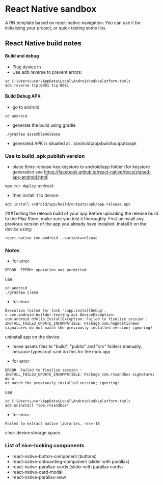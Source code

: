 # React Native sandbox
A RN template based on react-native-navigation. You can use it for initializing your project, or quick testing some libs.

## React Native build notes

#### Build and debug
- Plug device in
- Use adb reverse to prevent errors:
```
cd C:\Users\user\AppData\Local\Android\sdk\platform-tools
adb reverse tcp:8081 tcp:8081
```
#### Build Debug APK
- go to android
```
cd android
```
- generate the build using gradle
```
./gradlew assembleRelease
```
- generated APK is situated at ..\android\app\build\outputs\apk

### Use to build .apk publish version
- place tbins-release-key.keystore to android/app folder (for keystore generation see https://facebook.github.io/react-native/docs/signed-apk-android.html)
```
npm run deploy:android
```
- then install it to device:
```
adb install android/app/build/outputs/apk/app-release.apk
```
###Testing the release build of your app
Before uploading the release build to the Play Store, make sure you test it thoroughly. First uninstall any previous version of the app you already have installed. Install it on the device using:
```
react-native run-android --variant=release
```

### Notes
- for error
```
ERROR  EPERM: operation not permitted
```
use
```
cd android
./gradlew clean
```

- for error
```
Execution failed for task ':app:installDebug'.
> com.android.builder.testing.api.DeviceException: com.android.ddmlib.InstallException: Failed to finalize session : INSTALL_FAILED_UPDATE_INCOMPATIBLE: Package com.hagnosticnews signatures do not match the previously installed version; ignoring!
```
uninstall app on the device

- move assets files to "build", "public" and "src" folders manually, because typescript cant do this for the mob app

- for error
```
ERROR  Failed to finalize session : INSTALL_FAILED_UPDATE_INCOMPATIBLE: Package com.rnsandbox signatures do n
ot match the previously installed version; ignoring!
```
use
```
cd C:\Users\user\AppData\Local\Android\sdk\platform-tools
adb uninstall "com.rnsandbox"
```
- for error
```
Failed to extract native libraries, res=-18
```
clear device storage space

### List of nice-looking components
- react-native-button-component (buttons)
- react-native-onboarding-component (slider with parallax)
- react-native-parallax-cards (slider with parallax cards)
- react-native-card-modal
- react-native-parallax-view
